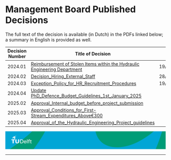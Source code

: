 # Management Board Published Decisions


The full text of the decision is available (in Dutch) in the PDFs linked below; a summary in English is provided as well.

| Decision Number | Title of Decision                                             | Date       |
|-----------------|---------------------------------------------------------------|------------|
| 2024.01         | [Reimbursement of Stolen Items within the Hydraulic Engineering Department](./DecisionFiles/MT_Decision_HE_2024_01.pdf) | 19/09/2024 |
| 2024.02         | [Decision_Hiring_External_Staff](./DecisionFiles/2024.02_Decision_Hiring_External_Staff.pdf) | 28/11/2024  |
| 2024.03         | [Exception_Policy_for_HR_Recruitment_Procedures](./DecisionFiles/2024.03_Exception_Policy_for_HR_Recruitment_Procedures.pdf) | 19/09/2024 |
| 2024.04         | [Update PhD_Defence_Budget_Guidelines_1st_January_2025](./DecisionFiles/2024.04_Update_PhD_Defence_Budget_Guidelines_1st_January_2025.pdf) |  |
| 2025.02         | [Approval_Internal_budget_before_project_submission](./DecisionFiles/2025.02%20Approval%20internal%20budget%20before%20project%20submission.pdf) |  |
| 2025.03         | [Approval_Conditions_for_First-Stream_Expenditures_Above€300](./DecisionFiles/2025.03%20Approval%20and%20Conditions%20for%20First-Stream%20Expenditures%20Above%20€300.pdf) |  |
| 2025.04         | [Approval_of_the_Hydraulic_Engineering_Project_guidelines](./DecisionFiles/2025.04%20Approval%20of%20the%20Hydraulic%20Engineering%20Project%20Guidelines.pdf) |  |



![footer](../../../figures/footer-tudelft.jpg)
 
-----------------------------------------------------------------------------------------------------

